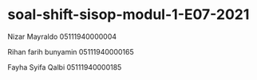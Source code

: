 # soal-shift-sisop-modul-1-E07-2021

Nizar Mayraldo	    	05111940000004

Rihan farih bunyamin	05111940000165

Fayha Syifa Qalbi   	05111940000185
